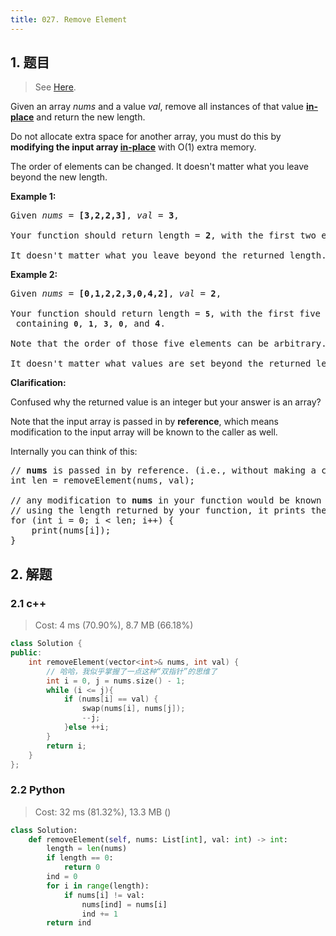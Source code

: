 ```yaml
---
title: 027. Remove Element
---
```


## 1. 题目

> See [Here](https://leetcode.com/problems/remove-element/).

<div><p>Given an array <em>nums</em> and a value <em>val</em>, remove all instances of that value <a href="https://en.wikipedia.org/wiki/In-place_algorithm" target="_blank"><strong>in-place</strong></a> and return the new length.</p>

<p>Do not allocate extra space for another array, you must do this by <strong>modifying the input array <a href="https://en.wikipedia.org/wiki/In-place_algorithm" target="_blank">in-place</a></strong> with O(1) extra memory.</p>

<p>The order of elements can be changed. It doesn't matter what you leave beyond the new length.</p>

<p><strong>Example 1:</strong></p>

<pre>Given <em>nums</em> = <strong>[3,2,2,3]</strong>, <em>val</em> = <strong>3</strong>,

Your function should return length = <strong>2</strong>, with the first two elements of <em>nums</em> being <strong>2</strong>.

It doesn't matter what you leave beyond the returned length.
</pre>

<p><strong>Example 2:</strong></p>

<pre>Given <em>nums</em> = <strong>[0,1,2,2,3,0,4,2]</strong>, <em>val</em> = <strong>2</strong>,

Your function should return length = <strong><code>5</code></strong>, with the first five elements of <em><code>nums</code></em> containing&nbsp;<strong><code>0</code></strong>, <strong><code>1</code></strong>, <strong><code>3</code></strong>, <strong><code>0</code></strong>, and&nbsp;<strong>4</strong>.

Note that the order of those five elements can be arbitrary.

It doesn't matter what values are set beyond&nbsp;the returned length.</pre>

<p><strong>Clarification:</strong></p>

<p>Confused why the returned value is an integer but your answer is an array?</p>

<p>Note that the input array is passed in by <strong>reference</strong>, which means modification to the input array will be known to the caller as well.</p>

<p>Internally you can think of this:</p>

<pre>// <strong>nums</strong> is passed in by reference. (i.e., without making a copy)
int len = removeElement(nums, val);

// any modification to <strong>nums</strong> in your function would be known by the caller.
// using the length returned by your function, it prints the first <strong>len</strong> elements.
for (int i = 0; i &lt; len; i++) {
&nbsp; &nbsp; print(nums[i]);
}</pre></div>

## 2. 解题

### 2.1 c++

> Cost: 4 ms (70.90%), 8.7 MB (66.18%)

```cpp
class Solution {
public:
    int removeElement(vector<int>& nums, int val) {
        // 哈哈，我似乎掌握了一点这种“双指针”的思维了
        int i = 0, j = nums.size() - 1;
        while (i <= j){
            if (nums[i] == val) {
                swap(nums[i], nums[j]);
                --j;
            }else ++i;
        }
        return i;
    }
};
```

### 2.2 Python

> Cost: 32 ms (81.32%), 13.3 MB ()

```python
class Solution:
    def removeElement(self, nums: List[int], val: int) -> int:
        length = len(nums)
        if length == 0:
            return 0
        ind = 0
        for i in range(length):
            if nums[i] != val:
                nums[ind] = nums[i]
                ind += 1
        return ind
```
